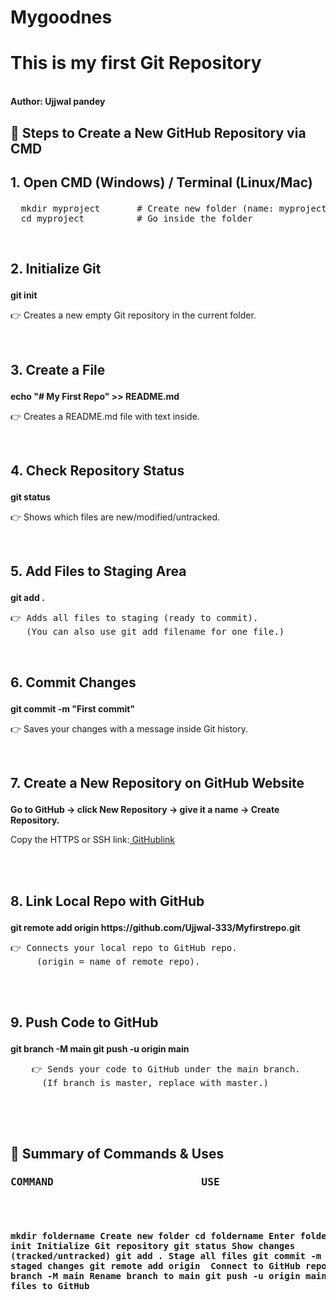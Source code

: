 # Mygoodnes
<h1>This is my first Git Repository</h1>
<br>
<b>Author: Ujjwal pandey</b>
<br>
<h2>🔹 Steps to Create a New GitHub Repository via CMD </h2>
<h2>
  <p>
    1. Open CMD (Windows) / Terminal (Linux/Mac)
  </p>
</h2>
<pre>
  mkdir myproject       # Create new folder (name: myproject)
  cd myproject          # Go inside the folder
</pre>
<br>
<h2>
  <p>
    2. Initialize Git
  </p>
</h2>
<p>
<b> git init </b> 
  <p>
    👉 Creates a new empty Git repository in the current folder.
  </p>
</p>
<br>
<h2>
  <p>3. Create a File</p>
</h2>
<p>
  <b>echo "# My First Repo" >> README.md </b>
  <p>
    👉 Creates a README.md file with text inside.
  </p>
</p>
<br>
<h2>
  <p>
    4. Check Repository Status
  </p>
</h2>
<p>
  <b>git status
</b>
  <p>👉 Shows which files are new/modified/untracked.</p>
</p>
<br>
<h2>
  <p>
  5. Add Files to Staging Area  
  </p>
</h2>
<p>
  <b>git add .
</b>
  <pre>👉 Adds all files to staging (ready to commit).
   (You can also use git add filename for one file.)</pre>
</p>
<br>
<h2>
  <p>
    6. Commit Changes
  </p>
</h2>
<p>
  <b>git commit -m "First commit"
</b>
  <p>👉 Saves your changes with a message inside Git history.</p>
</p>
<br>
<h2>
  <p>
    7. Create a New Repository on GitHub Website
  </p>
</h2>
<p>
  <b>Go to GitHub → click New Repository → give it a name → Create Repository.</b>
  <p>Copy the HTTPS or SSH link:<a href = "https://github.com/Ujjwal-333/Myfirstrepo.git"> GitHublink </a></p>
  
</p>
<br>
<br>
<h2>
  <p>
    8. Link Local Repo with GitHub
  </p>
</h2>
<p>
  <b>git remote add origin https://github.com/Ujjwal-333/Myfirstrepo.git
</b>
  <pre>👉 Connects your local repo to GitHub repo.
     (origin = name of remote repo).</pre>
</p>
<br>
<br>
<h2>
  <p>
    9. Push Code to GitHub
  </p>
</h2>
<p>
  <b>git branch -M main
     git push -u origin main
</b>
  <pre>
    👉 Sends your code to GitHub under the main branch.
      (If branch is master, replace with master.)
  </pre>
</p>
<br>
<br>
<h2>
  <p>
   🔹 Summary of Commands & Uses 
  </p>
</h2>
 <h3>   
<pre>
<b>COMMAND</b>                        <b>USE</b>
  </pre>
 </h3> 
    <h4>
      <pre>
        
mkdir foldername	                   Create new folder
cd foldername	                       Enter folder
git init	                           Initialize Git repository
git status	                         Show changes (tracked/untracked)
git add .	                           Stage all files
git commit -m "msg"                	 Save staged changes
git remote add origin <url>	         Connect to GitHub repo
git branch -M main	                 Rename branch to main
git push -u origin main	             Upload files to GitHub
      </pre>
    </h4>
<br>


